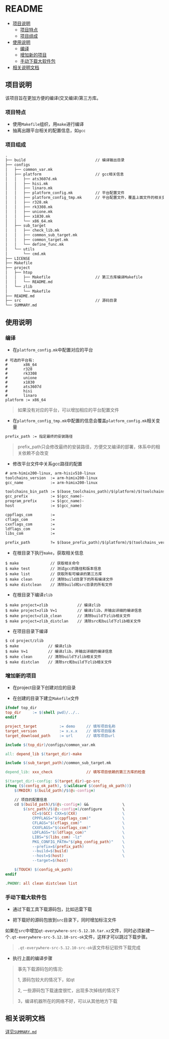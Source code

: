 # README

<!-- vim-markdown-toc GFM -->

* [项目说明](#项目说明)
  - [项目特点](#项目特点)
  - [项目组成](#项目组成)
* [使用说明](#使用说明)
  - [编译](#编译)
  - [增加新的项目](#增加新的项目)
  - [手动下载大软件包](#手动下载大软件包)
* [相关说明文档](#相关说明文档)

<!-- vim-markdown-toc -->

## 项目说明

该项目旨在更加方便的编译(交叉编译)第三方库。

### 项目特点

* 使用`Makefile`组织，用`make`进行编译
* 抽离出跟平台相关的配置信息，如`gcc`

### 项目组成

```txt
.
├── build                               // 编译输出目录
├── configs
│   ├── common_var.mk
│   ├── platform                        // gcc相关信息
│   │   ├── ats3607d.mk
│   │   ├── hisi.mk
│   │   ├── linaro.mk
│   │   ├── platform_config.mk          // 平台配置文件
│   │   ├── platform_config_tmp.mk      // 平台配置文件，覆盖上面文件的相关变量
│   │   ├── r328.mk
│   │   ├── rk3308.mk
│   │   ├── unione.mk
│   │   ├── x1830.mk
│   │   └── x86_64.mk
│   ├── sub_target
│   │   ├── check_lib.mk
│   │   ├── common_sub_target.mk
│   │   ├── common_target.mk
│   │   └── define_func.mk
│   └── utils
│       └── cmd.mk
├── LICENSE
├── Makefile
├── project
│   ├── htop
│   │   ├── Makefile                    // 第三方库编译Makefile
│   │   └── README.md
│   └── zlib
│       └── Makefile
├── README.md
├── src                                 // 源码目录
└── SUMMARY.md
```

## 使用说明

### 编译

* 在`platform_config.mk`中配置对应的平台

```shell
# 可选的平台有: 
#       x86_64
#       r328
#       rk3308
#       unione
#       x1830
#       ats3607d
#       hisi
#       linaro
platform := x86_64
```

> 如果没有对应的平台，可以增加相应的平台配置文件

* 在`platform_config_tmp.mk`中配置的信息会覆盖`platform_config.mk`相关变量

```txt
prefix_path := 指定最终的安装路径
```

> prefix_path只会修改最终的安装路径，方便交叉编译的部署，体系中的相关依赖不会改变


* 修改平台文件中关系gcc路径的配置

```txt
# arm-himix200-linux, arm-hisiv510-linux
toolchains_version  := arm-himix200-linux
gcc_name            := arm-himix200-linux

toolchains_bin_path := $(base_toolchains_path)/$(platform)/$(toolchains_version)/bin    // gcc路径
gcc_prefix          := $(gcc_name)-
program_prefix      := $(gcc_name)-
host                := $(gcc_name)

cppflags_com        :=
cflags_com          :=
cxxflags_com        :=
ldflags_com         :=
libs_com            := 

prefix_path         ?= $(base_prefix_path)/$(platform)/$(toolchains_version)            // 安装路径
```

* 在根目录下执行`make`，获取相关信息

```shell
$ make              // 获取相关命令
$ make test         // 测试gcc的路径和版本信息
$ make list         // 获取所有可编译的第三方库
$ make clean        // 清除build目录下的所有编译文件
$ make distclean    // 清除build和src目录的所有文件
```

* 在根目录下编译`zlib`

```shell
$ make project=zlib             // 编译zlib
$ make project=zlib V=1         // 编译zlib，并输出详细的编译信息
$ make project=zlib_clean       // 清除build下zlib相关文件
$ make project=zlib_distclan    // 清除src和build下zlib相关文件
```

* 在项目目录下编译

```shell
$ cd project/zlib
$ make             // 编译zlib
$ make V=1         // 编译zlib，并输出详细的编译信息
$ make clean       // 清除build下zlib相关文件
$ make distclan    // 清除src和build下zlib相关文件
```

### 增加新的项目

* 在project目录下创建对应的目录

* 在创建的目录下建立`Makefile`文件 

```makefile
ifndef top_dir
top_dir     := $(shell pwd)/../..
endif

project_target          := demo     // 填写项目名称
target_version          := x.x.x    // 填写项目版本
target_download_path    := url      // 填写项目url

include $(top_dir)/configs/common_var.mk

all: depend_lib $(target_dir)-make

include $(sub_target_path)/common_sub_target.mk

depend_lib: xxx_check               // 填写项目依赖的第三方库的检查

$(target_dir)-config: $(target_dir)-gz-src
ifneq ($(config_ok_path), $(wildcard $(config_ok_path)))
    $(MKDIR) $(build_path)/$(@:-config=)

    // 项目的配置信息
    cd $(build_path)/$(@:-config=) &&               \
        $(src_path)/$(@:-config=)/configure         \
            CC=$(GCC) CXX=$(CXX)                    \
            CPPFLAGS="$(cppflags_com)"              \
            CFLAGS="$(cflags_com)"                  \
            CXXFLAGS="$(cxxflags_com)"              \
            LDFLAGS="$(ldflags_com)"                \
            LIBS="$(libs_com) -lz"                  \
            PKG_CONFIG_PATH="$(pkg_config_path)"    \
            --prefix=$(prefix_path)                 \
            --build=$(build)                        \
            --host=$(host)                          \
            --target=$(host)

    $(TOUCH) $(config_ok_path)
endif

.PHONY: all clean distclean list
```

### 手动下载大软件包

* 通过下载工具下载源码包，比如迅雷下载

* 把下载好的源码包放到`src`目录下，同时增加标注文件

如果在`src`中增加`qt-everywhere-src-5.12.10.tar.xz`文件，同时必须新建一个`.qt-everywhere-src-5.12.10-src-ok`文件，这样才可以跳过下载步骤。

> `.qt-everywhere-src-5.12.10-src-ok`该文件标记软件下载完成

* 执行上面的编译步骤

> 事先下载源码包的情况:
>
> 1, 源码包较大的情况下，如qt
>
> 2, 一些源码包下载速度很忙，出现多次掉线的情况下
>
> 3，编译机器所在的网络不好，可以从其他地方下载

## 相关说明文档

[详见`SUMMARY.md`](SUMMARY.md)

